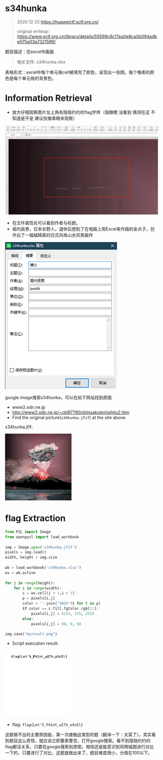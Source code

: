 

# s34hunka

> 2020 12 23 https://huaweictf.xctf.org.cn/
>
> original writeup: https://www.xctf.org.cn/library/details/55599c9c17ea0e8ca0b094adbe075a03a7321599/

题目描述：在excel中画画

>  相关文件: s34hunka.xlsx

表格形式：excel中每个单元格cell被填充了颜色，呈现出一张图。每个像素的颜色是每个单元格的背景色。

# Information Retrieval

- 放大仔细观察图片左上角有隐隐约约的flag字样（我眼瞎 没看到 猜测在这 不知道是不是 建议找像素眼来观察）

![](s34hunka_barely_discovered_flag.png)

- 在文件属性处可以看到作者与标题。
- 堀内辰男，日本长野人，退休后想到了在电脑上用Excel来作画的金点子，创作出了一幅幅精美的日式风格山水风景画作

![](s34hunka_file_property.png)

google image搜索s34hunka，可以在如下网站找到原图

- www2.odn.ne.jp
- http://www2.odn.ne.jp/~cbl97790/shinsakutenjishitu2.htm
- Find the original picture(`s34hunka.jfif`) at the site above. 

s34hunka.jfif:

![](s34hunka.jfif)

# flag Extraction

```python
from PIL import Image
from openpyxl import load_workbook

img = Image.open('s34hunka.jfif')
pixels = img.load()
width, height = img.size

wb = load_workbook('s34hunka.xlsx')
ws = wb.active

for j in range(height):
    for i in range(width):
        c = ws.cell(j + 1,i + 1)
        p = pixels[i,j]
        color = ''.join('%02X'%t for t in p)
        if color == c.fill.fgColor.rgb[2:]:
            pixels[i,j] = (255, 255, 255)
        else:
            pixels[i,j] = (0, 0, 0)
            
img.save("myresult.png")
```

- Script execution result:

![](myresult.png)

- flag:    `flag{Let'5_P41nt_wI7h_eXcEl}`



这题做不出的主要原因是，第一次接触这类型的题（翻译一下：太菜了）。其实看到题目这么奇怪，就应该立即要素警觉，打开google搜索。看不到隐隐约约的flag都没关系，只要在google搜索到原图，相信还是能意识到将两幅图进行对比一下的，只要进行了对比，这题就做出来了。题目难度很小，分值在100以下。

